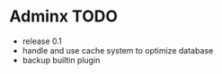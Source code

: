 # Adminx TODO

- release 0.1
- handle and use cache system to optimize database
- backup builtin plugin
